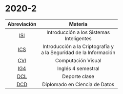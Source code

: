 # 2020-2

| **Abreviación** | **Materia**    |
| :---: | :-----------------------: |
| [ISI](ISI/)   | Introducción a los Sistemas <br> Inteligentes  |
|	[ICS](ICS/)		| Introducción a la Criptografía y <br> a la Seguridad de la Información	|
| [CVI](CVI/)   | Computación Visual    |
| [IG4](IG4/)   | Inglés 4 semestral   |
| [DCL](DCL/)   | Deporte clase |
| [DCD](DCD/)   | Diplomado en Ciencia de Datos |
